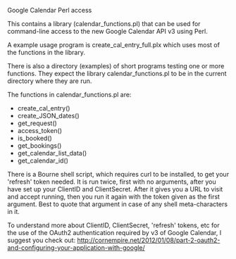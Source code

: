 Google Calendar Perl access

This contains a library (calendar_functions.pl) that can be used for
command-line access to the new Google Calendar API v3 using Perl.

A example usage program is create_cal_entry_full.plx which uses
most of the functions in the library.

There is also a directory (examples) of short programs testing 
one or more functions.  They expect the library calendar_functions.pl
to be in the current directory where they are run.

The functions in calendar_functions.pl are:
- create_cal_entry()
- create_JSON_dates()
- get_request()
- access_token()
- is_booked()
- get_bookings()
- get_calendar_list_data()
- get_calendar_id()


There is a Bourne shell script, which requires curl to be installed,
to get your 'refresh' token needed.  It is run twice, first with 
no arguments, after you have set up your ClientID and ClientSecret.
After it gives you a URL to visit and accept running, then you
run it again with the token given as the first argument.  Best to
quote that argument in case of any shell meta-characters in it.

To understand more about ClientID, ClientSecret, 'refresh' tokens, etc
for the use of the OAuth2 authentication required by v3 of Google
Calendar, I suggest you check out:
http://cornempire.net/2012/01/08/part-2-oauth2-and-configuring-your-application-with-google/
